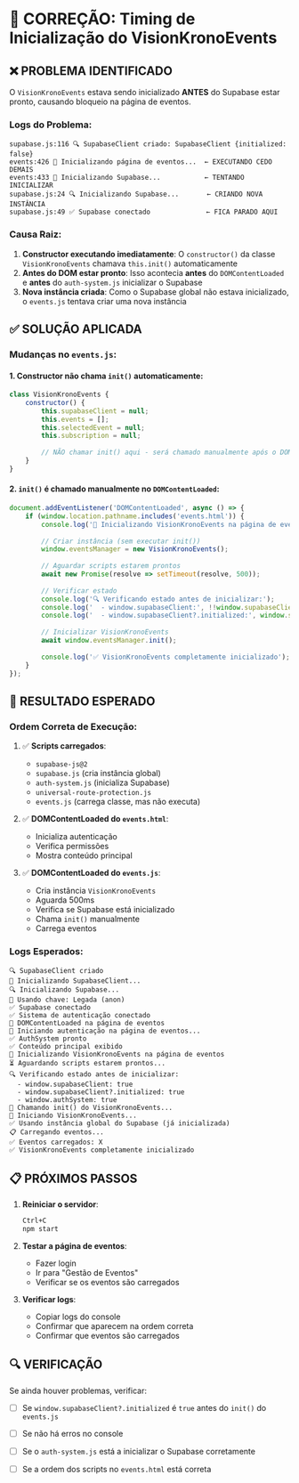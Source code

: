 # 🔧 CORREÇÃO: Timing de Inicialização do VisionKronoEvents

## ❌ PROBLEMA IDENTIFICADO

O `VisionKronoEvents` estava sendo inicializado **ANTES** do Supabase estar pronto, causando bloqueio na página de eventos.

### Logs do Problema:
```
supabase.js:116 🔍 SupabaseClient criado: SupabaseClient {initialized: false}
events:426 🚀 Inicializando página de eventos...  ← EXECUTANDO CEDO DEMAIS
events:433 🔑 Inicializando Supabase...           ← TENTANDO INICIALIZAR
supabase.js:24 🔍 Inicializando Supabase...       ← CRIANDO NOVA INSTÂNCIA
supabase.js:49 ✅ Supabase conectado              ← FICA PARADO AQUI
```

### Causa Raiz:
1. **Constructor executando imediatamente**: O `constructor()` da classe `VisionKronoEvents` chamava `this.init()` automaticamente
2. **Antes do DOM estar pronto**: Isso acontecia **antes** do `DOMContentLoaded` e **antes** do `auth-system.js` inicializar o Supabase
3. **Nova instância criada**: Como o Supabase global não estava inicializado, o `events.js` tentava criar uma nova instância

## ✅ SOLUÇÃO APLICADA

### Mudanças no `events.js`:

#### 1. **Constructor não chama `init()` automaticamente**:
```javascript
class VisionKronoEvents {
    constructor() {
        this.supabaseClient = null;
        this.events = [];
        this.selectedEvent = null;
        this.subscription = null;
        
        // NÃO chamar init() aqui - será chamado manualmente após o DOM estar pronto
    }
}
```

#### 2. **`init()` é chamado manualmente no `DOMContentLoaded`**:
```javascript
document.addEventListener('DOMContentLoaded', async () => {
    if (window.location.pathname.includes('events.html')) {
        console.log('🎯 Inicializando VisionKronoEvents na página de eventos');
        
        // Criar instância (sem executar init())
        window.eventsManager = new VisionKronoEvents();
        
        // Aguardar scripts estarem prontos
        await new Promise(resolve => setTimeout(resolve, 500));
        
        // Verificar estado
        console.log('🔍 Verificando estado antes de inicializar:');
        console.log('  - window.supabaseClient:', !!window.supabaseClient);
        console.log('  - window.supabaseClient?.initialized:', window.supabaseClient?.initialized);
        
        // Inicializar VisionKronoEvents
        await window.eventsManager.init();
        
        console.log('✅ VisionKronoEvents completamente inicializado');
    }
});
```

## 🎯 RESULTADO ESPERADO

### Ordem Correta de Execução:

1. ✅ **Scripts carregados**:
   - `supabase-js@2`
   - `supabase.js` (cria instância global)
   - `auth-system.js` (inicializa Supabase)
   - `universal-route-protection.js`
   - `events.js` (carrega classe, mas não executa)

2. ✅ **DOMContentLoaded do `events.html`**:
   - Inicializa autenticação
   - Verifica permissões
   - Mostra conteúdo principal

3. ✅ **DOMContentLoaded do `events.js`**:
   - Cria instância `VisionKronoEvents`
   - Aguarda 500ms
   - Verifica se Supabase está inicializado
   - Chama `init()` manualmente
   - Carrega eventos

### Logs Esperados:
```
🔍 SupabaseClient criado
🔧 Inicializando SupabaseClient...
🔍 Inicializando Supabase...
🔑 Usando chave: Legada (anon)
✅ Supabase conectado
✅ Sistema de autenticação conectado
🎯 DOMContentLoaded na página de eventos
🔐 Iniciando autenticação na página de eventos...
✅ AuthSystem pronto
✅ Conteúdo principal exibido
🎯 Inicializando VisionKronoEvents na página de eventos
⏳ Aguardando scripts estarem prontos...
🔍 Verificando estado antes de inicializar:
  - window.supabaseClient: true
  - window.supabaseClient?.initialized: true
  - window.authSystem: true
🔧 Chamando init() do VisionKronoEvents...
🚀 Iniciando VisionKronoEvents...
✅ Usando instância global do Supabase (já inicializada)
📋 Carregando eventos...
✅ Eventos carregados: X
✅ VisionKronoEvents completamente inicializado
```

## 📋 PRÓXIMOS PASSOS

1. **Reiniciar o servidor**:
   ```bash
   Ctrl+C
   npm start
   ```

2. **Testar a página de eventos**:
   - Fazer login
   - Ir para "Gestão de Eventos"
   - Verificar se os eventos são carregados

3. **Verificar logs**:
   - Copiar logs do console
   - Confirmar que aparecem na ordem correta
   - Confirmar que eventos são carregados

## 🔍 VERIFICAÇÃO

Se ainda houver problemas, verificar:
- [ ] Se `window.supabaseClient?.initialized` é `true` antes do `init()` do `events.js`
- [ ] Se não há erros no console
- [ ] Se o `auth-system.js` está a inicializar o Supabase corretamente
- [ ] Se a ordem dos scripts no `events.html` está correta




